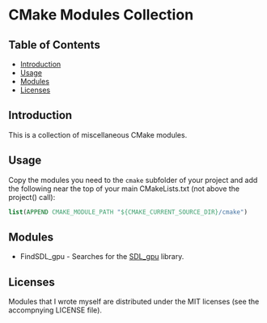 # CMake Modules Collection

## Table of Contents
- [Introduction](#introduction)
- [Usage](#usage)
- [Modules](#modules)
- [Licenses](#licenses)

## Introduction
This is a collection of miscellaneous CMake modules.

## Usage
Copy the modules you need to the ``cmake`` subfolder of your project and add the following near the top of your main CMakeLists.txt (not above the project() call):
```cmake
list(APPEND CMAKE_MODULE_PATH "${CMAKE_CURRENT_SOURCE_DIR}/cmake")
```

## Modules
- FindSDL_gpu - Searches for the [SDL_gpu](https://github.com/grimfang4/sdl-gpu) library.

## Licenses
Modules that I wrote myself are distributed under the MIT licenses (see the accompnying LICENSE file).